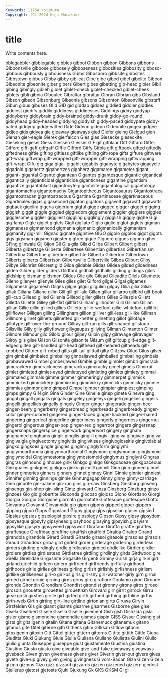 ```yaml
---
Keywords: 11734 kojimura
Copyright: (C) 2024 Koji Murakami
---
```


# title

Write contents here.



bblegabbler gibblegable gibbles gibbol Gibbon gibbon Gibbons gibbons
Gibbonsville gibbose gibbosely gibboseness gibbosities gibbosity gibboso- gibbous gibbously gibbousness
Gibbs Gibbsboro gibbsite gibbsites Gibbstown gibbus Gibby gibby gib-cat Gibe
gibe gibed gibel gibelite Gibeon Gibeonite gibeonite giber gibers Gibert
gibes gibetting gib-head gibier Gibil gibing gibingly gibleh giblet giblet-check
giblet-checked giblet-cheek giblets gibli giboia Giboulee Gibraltar gibraltar Gibran Gibrian
gibs Gibsland Gibson gibson Gibsonburg Gibsonia gibsons Gibsonton Gibsonville gibstaff
Gibun gibus gibuses GI'd GID gid giddap giddea giddied giddier
giddies giddiest giddify giddily giddiness giddinesses Giddings giddy giddyap giddyberry
giddybrain giddy-brained giddy-drunk giddy-go-round giddyhead giddy-headed giddying giddyish giddy-paced giddypate
giddy-pated giddyup giddy-witted Gide Gideon gideon Gideonite gidgea gidgee gidjee
gids gidyea gie gieaway gieaways gied Giefer gieing Gielgud gien
Gienah gier-eagle Gierek gierfalcon Gies gies Giesecke gieseckite Gieseking giesel
Giess Giessen Giesser GIF gif gifblaar Giff Giffard Giffer Gifferd
giff-gaff giffgaff Giffie Gifford Giffy Gifola gift giftbook gifted giftedly
giftedness giftie gifting giftless giftlike giftling gift-rope gifts gifture giftware
gift-wrap giftwrap gift-wrapped gift-wrapper gift-wrapping giftwrapping gift-wrapt Gifu gig giga
giga- gigabit gigabits gigabyte gigabytes gigacycle gigadoid gigahertz gigahertzes gigaherz
gigamaree gigameter gigant gigant- gigantal Gigante gigantean Gigantes gigantesque gigantic
gigantical gigantically giganticidal giganticide giganticness gigantine gigantism gigantize gigantoblast gigantocyte
gigantolite gigantological gigantology gigantomachia gigantomachy Gigantopithecus Gigantosaurus Gigantostraca gigantostracan gigantostracous
Gigartina Gigartinaceae gigartinaceous Gigartinales gigas gigasecond gigaton gigatons gigavolt gigawatt
gigawatts gigback gigelira gigeria gigerium gigful gigge gigged gigger gigget
gigging giggish giggit giggle giggled giggledom gigglement giggler gigglers giggles
gigglesome gigglier giggliest giggling gigglingly gigglish giggly gighe Gigi gig-lamp
Gigle giglet giglets Gigli gigliato Giglio giglio giglot giglots gigman
gigmaness gigmanhood gigmania gigmanic gigmanically gigmanism gigmanity gig-mill Gignac gignate
gignitive GIGO gigolo gigolos gigot gigots gigs gigsman gigsmen gigster
gigtree gigue Giguere gigues gigunu giher GI'ing giinwale Gij Gijon
Gil Gila gila Gilaki Gilba Gilbart Gilbert gilbert Gilberta gilbertage
Gilberte Gilbertese Gilbertian gilbertian Gilbertianism Gilbertina Gilbertine gilbertine gilbertite Gilberto
Gilberton Gilbertown Gilberts gilberts Gilbertson Gilbertsville Gilbertville Gilboa Gilburt Gilby
Gilbye Gilchrist Gilcrest gild Gilda gildable Gildas Gildea gilded gildedness
gilden Gilder gilder gilders Gildford gildhall gildhalls gilding gildings gilds
gildship gildsman gildsmen Gildus Gile gile Gilead Gileadite Gilels Gilemette
Gileno gilenyer gilenyie Giles giles gilet Gilford gilgai Gilgal gilgames
Gilgamesh gilgamesh Gilges gilgie gilgul gilgulim gilguy Gilia gilia Giliak
giliak Giliana Giliane gilim Gill gill gill-ale Gillan gillar gillaroo
gillbird gill-book gill-cup Gillead gilled Gillenia Gilleod giller gillers Gilles
Gillespie Gillett Gilletta Gillette Gilley gill-flirt gillflirt Gillham gillhooter Gilli
Gilliam Gillian gillian Gillie gillie gillied gillies Gilliette gillie-wetfoot gillie-whitefoot
gilliflirt gilliflower Gilligan gilling Gillingham gillion gilliver gill-less gill-like Gillman
Gillmore gillnet gillnets gillnetted gill-netter gillnetting gillot gillotage gillotype gill-over-the-ground
Gillray gill-run gills gill-shaped gillstoup Gillsville Gilly gilly gillyflower gillygaupus
gillying Gilman Gilmanton Gilmer Gilmore Gilmour gilo Gilolo gilour gilpey
Gilpin gilpy gilravage gilravager Gilroy gils gilse Gilson Gilsonite gilsonite
Gilsum gilt giltcup gilt-edge gilt-edged gilten gilt-handled gilt-head gilthead gilt-headed
giltheads gilt-knobbed Giltner gilt-robed gilts gilt-tail gilttail gilty Giltzow Gilud
Gilus gilver gim gimbal gimbaled gimbaling gimbaljawed gimballed gimballing gimbals
gimbawawed Gimbel gimberjawed Gimble gimble gimblet gimbri gimcrack gimcrackery gimcrackiness
gimcracks gimcracky gimel gimels Gimirrai gimlet gimleted gimlet-eyed gimleteyed gimleting
gimlets gimlety gimmal gimmaled gimmals gimme gimmer gimmeringly gimmerpet gimmick
gimmicked gimmickery gimmicking gimmickry gimmicks gimmicky gimmie gimmies gimmor gimp
gimped Gimpel gimper gimpier gimpiest gimping gimps gimpy GIN gin
Gina Ginder Gine Ginelle ginep ginete Ginevra ging gingal gingall
gingalls gingals gingeley gingeleys gingeli gingelies gingelis gingelli gingellies gingelly
gingely Ginger ginger gingerade ginger-beer ginger-beery gingerberry gingerbread gingerbreads gingerbready
ginger-color ginger-colored gingered ginger-faced ginger-hackled ginger-haired gingering gingerleaf gingerline gingerliness
gingerly gingerness gingernut gingerol gingerous ginger-pop ginger-red gingerroot gingers gingersnap
gingersnaps gingerspice gingerwork gingerwort gingery gingham ginghamed ginghams gingili gingilis
gingilli gingiv- gingiva gingivae gingival gingivalgia gingivectomy gingivitis gingivitises gingivoglossitis
gingivolabial gingko gingkoes gingle gingles ginglmi ginglyform ginglymi ginglymoarthrodia ginglymoarthrodial
Ginglymodi ginglymodian ginglymoid ginglymoidal Ginglymostoma ginglymostomoid ginglymus ginglyni Gingras gingras
ginhound ginhouse gink Ginkgo ginkgo Ginkgoaceae ginkgoaceous Ginkgoales ginkgoes ginkgos
ginks gin-mill ginmill Ginn ginn ginned ginnel ginner ginneries ginners
ginnery ginnet ginney Ginni Ginnie ginnier ginniest Ginnifer ginning ginnings
ginnle Ginnungagap Ginny ginny ginny-carriage Gino ginorite gin-palace gin-run gins
gin-saw Ginsberg Ginsburg ginseng ginsengs gin-shop gin-sling Gintz ginward Ginza
Ginzberg Ginzburg ginzo ginzoes Gio gio giobertite Gioconda giocoso giojoso
Giono Giordano Giorgi Giorgia Giorgio Giorgione giornata giornatate Giottesque giottesque
Giotto Giovanna Giovanni Giovannida gip gipon gipons gipped gipper gippers
gipping gippo Gipps Gippsland Gippy gippy gips gipseian gipser gipsied
Gipsies gipsies gipsiologist gipsire gipsology Gipson Gipsy gipsy gipsydom gipsyesque
gipsyfy gipsyhead gipsyhood gipsying gipsyish gipsyism gipsylike gipsyry gipsyweed gipsywort
Girafano Giraffa giraffe giraffes giraffesque Giraffidae giraffine giraffish giraffoid Giralda
Giraldo Girand girandola girandole Girard Girardi Girardo girasol girasole girasoles
girasols Giraud Giraudoux girba gird girded girder girderage girdering girderless
girders girding girdingly girdle girdlecake girdled girdlelike Girdler girdler girdlers
girdles girdlestead Girdletree girdling girdlingly girds Girdwood gire Girella Girellidae
Girgashite Girgasite Girgenti Girhiny Girish girja girkin girl girland girlchild
girleen girlery girlfriend girlfriends girlfully girlhood girlhoods girlie girlies girliness
girling girlish girlishly girlishness girlism girllike girllikeness girl-o girl-os girls
girl-shy girl-watcher girly girn girnal girned girnel girnie girning girns
girny giro giroflore Girolamo giron Gironde gironde Girondin Girondism Girondist
girondist gironny girons giros girosol girosols girouette girouettes girouettism Girovard
girr girrit girrock Girru girse girsh girshes girsle girt girted
girth girthed girthing girthline girths girth-web Girtin girting girt-line girtline
girtonian girts Giruwa Girvin Girzfelden GIs gis gisant gisants gisarme
gisarmes Gisborne gise gisel Gisela Giselbert Gisele Gisella Giselle gisement
Gish gish Gishzida gisla gisler gismo gismondine gismondite gismos gispin
GISS Gisser Gissing gist gists git gitaligenin gitalin Gitana gitana
Gitanemuck gitanemuk gitano gitanos gite Gitel giterne gith Githens gitim
Gitksan Gitlow gitonin gitoxigenin gitoxin Gitt Gittel gitter gittern gitterns
Gittite gittith Gittle Giuba Giuditta Giuki Giukung Giule Giulia Giuliana
Giuliano Giulietta Giulini Giulio giulio giunta Giuseppe giuseppe giust giustamente
Giustina giustina Giustino Giusto giusto give giveable give-and-take giveaway giveaways
giveback Given given givenness givens giver Giverin giver-out givers gives
giveth give-up givey givin giving givingness Givors-Badan Giza Gizeh Gizela
gizmo gizmos Gizo gizz gizzard gizzards gizzen gizzened gizzern gjedost
Gjellerup gjetost gjetosts Gjuki Gjukung Gk GKS GKSM Gl gl
